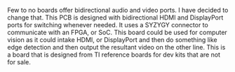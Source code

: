 Few to no boards offer bidirectional audio and video ports.  I have decided to change that.  This PCB is designed with bidirectional HDMI and DisplayPort ports for switching whenever needed.  It uses a SYZYGY connector to communicate with an FPGA, or SoC.  This board could be used for computer vision as it could intake HDMI, or DisplayPort and then do something like edge detection and then output the resultant video on the other line.  This is a board that is designed from TI reference boards for dev kits that are not for sale.
